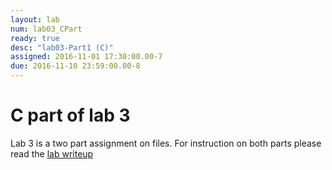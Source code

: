 ```yaml
---
layout: lab
num: lab03_CPart
ready: true
desc: "lab03-Part1 (C)"
assigned: 2016-11-01 17:30:00.00-7
due: 2016-11-10 23:59:00.00-8
---
```




# C part of lab 3 

Lab 3 is a two part assignment on files.
For instruction on both parts please read the [lab writeup](/lab/lab03/fileiolab.pdf)